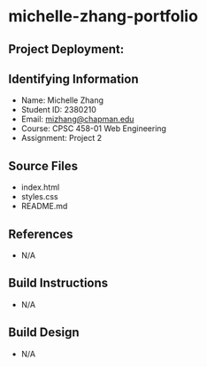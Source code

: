 # michelle-zhang-portfolio

## Project Deployment: 

## Identifying Information
* Name: Michelle Zhang
* Student ID: 2380210
* Email: mizhang@chapman.edu
* Course: CPSC 458-01 Web Engineering
* Assignment: Project 2

## Source Files
* index.html
* styles.css
* README.md

## References
* N/A

## Build Instructions
* N/A

## Build Design
* N/A
